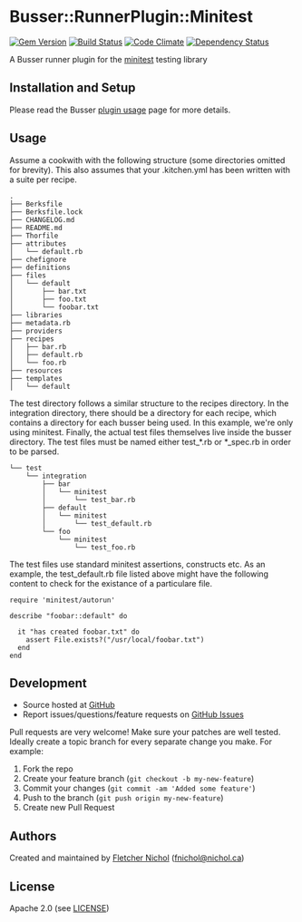 # <a name="title"></a> Busser::RunnerPlugin::Minitest

[![Gem Version](https://badge.fury.io/rb/busser-minitest.png)](http://badge.fury.io/rb/busser-minitest)
[![Build Status](https://travis-ci.org/test-kitchen/busser-minitest.png?branch=master)](https://travis-ci.org/test-kitchen/busser-minitest)
[![Code Climate](https://codeclimate.com/github/test-kitchen/busser-minitest.png)](https://codeclimate.com/github/test-kitchen/busser-minitest)
[![Dependency Status](https://gemnasium.com/test-kitchen/busser-minitest.svg)](https://gemnasium.com/test-kitchen/busser-minitest)

A Busser runner plugin for the [minitest][minitest_site] testing library

## <a name="installation"></a> Installation and Setup

Please read the Busser [plugin usage][plugin_usage] page for more details.

## <a name="usage"></a> Usage
Assume a cookwith with the following structure (some directories omitted for
brevity).  This also assumes that your .kitchen.yml has been written with a
suite per recipe.

```
.
├── Berksfile
├── Berksfile.lock
├── CHANGELOG.md
├── README.md
├── Thorfile
├── attributes
│   └── default.rb
├── chefignore
├── definitions
├── files
│   └── default
│       ├── bar.txt
│       ├── foo.txt
│       └── foobar.txt
├── libraries
├── metadata.rb
├── providers
├── recipes
│   ├── bar.rb
│   ├── default.rb
│   └── foo.rb
├── resources
├── templates
│   └── default
```

The test directory follows a similar structure to the recipes directory.  In the integration directory,
there should be a directory for each recipe, which contains a directory for each busser being used.  In
this example, we're only using minitest.  Finally, the actual test files themselves live inside the busser
directory.  The test files must be named either test_*.rb or *_spec.rb in order to be parsed.

```
└── test
    └── integration
        ├── bar
        │   └── minitest
        │       └── test_bar.rb
        ├── default
        │   └── minitest
        │       └── test_default.rb
        └── foo
            └── minitest
                └── test_foo.rb
```

The test files use standard minitest assertions, constructs etc.  As an example, the test_default.rb file
listed above might have the following content to check for the existance of a particulare file.


```
require 'minitest/autorun'

describe "foobar::default" do

  it "has created foobar.txt" do
    assert File.exists?("/usr/local/foobar.txt")
  end
end
```

## <a name="development"></a> Development

* Source hosted at [GitHub][repo]
* Report issues/questions/feature requests on [GitHub Issues][issues]

Pull requests are very welcome! Make sure your patches are well tested.
Ideally create a topic branch for every separate change you make. For
example:

1. Fork the repo
2. Create your feature branch (`git checkout -b my-new-feature`)
3. Commit your changes (`git commit -am 'Added some feature'`)
4. Push to the branch (`git push origin my-new-feature`)
5. Create new Pull Request

## <a name="authors"></a> Authors

Created and maintained by [Fletcher Nichol][author] (<fnichol@nichol.ca>)

## <a name="license"></a> License

Apache 2.0 (see [LICENSE][license])


[author]:           https://github.com/enter-github-user
[issues]:           https://github.com/enter-github-user/busser-minitest/issues
[license]:          https://github.com/enter-github-user/busser-minitest/blob/master/LICENSE
[repo]:             https://github.com/enter-github-user/busser-minitest
[plugin_usage]:     http://docs.kitchen-ci.org/busser/plugin-usage

[minitest_site]:    https://github.com/seattlerb/minitest
